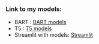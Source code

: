 ### Link to my models:

- BART : [BART models](https://drive.google.com/drive/folders/1vZfJTv3sV39fP-Eji_7R90Mhl84m0oCb?usp=sharing)
- T5 : [T5 models](https://drive.google.com/drive/folders/10HVdI4ALDAeffMDD3D0fiR2eaUzSWkmS?usp=sharing)
- Streamlit with models: [Streamlit](https://drive.google.com/file/d/1cZQUdVx9ct11UQJrO8ancCV7vUXPVRc0/view?usp=sharing)
